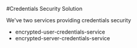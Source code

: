 #Credentials Security Solution

We've two services providing credentials security
* encrypted-user-credentials-service
* encrypted-server-credentials-service